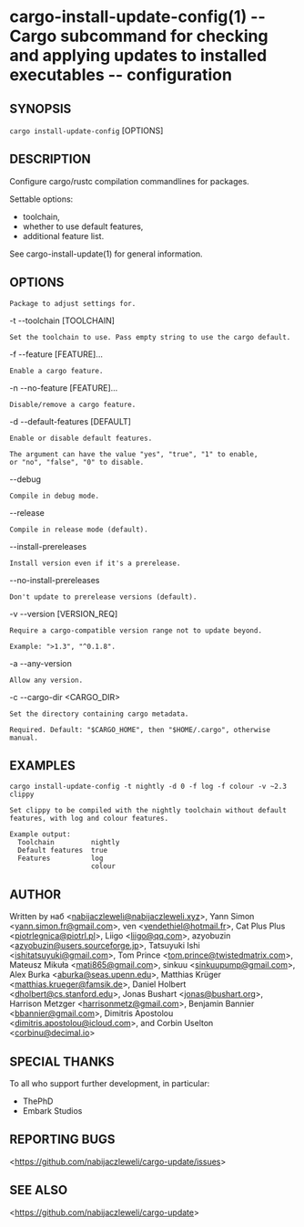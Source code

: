 cargo-install-update-config(1) -- Cargo subcommand for checking and applying updates to installed executables -- configuration
==============================================================================================================================

## SYNOPSIS

`cargo install-update-config` [OPTIONS] <PACKAGE>

## DESCRIPTION

Configure cargo/rustc compilation commandlines for packages.

Settable options:

  * toolchain,
  * whether to use default features,
  * additional feature list.

See cargo-install-update(1) for general information.

## OPTIONS

  <PACKAGE>

    Package to adjust settings for.

  -t --toolchain [TOOLCHAIN]

    Set the toolchain to use. Pass empty string to use the cargo default.

  -f --feature [FEATURE]...

    Enable a cargo feature.

  -n --no-feature [FEATURE]...

    Disable/remove a cargo feature.

  -d --default-features [DEFAULT]

    Enable or disable default features.

    The argument can have the value "yes", "true", "1" to enable,
    or "no", "false", "0" to disable.

  --debug

    Compile in debug mode.

  --release

    Compile in release mode (default).

  --install-prereleases

    Install version even if it's a prerelease.

  --no-install-prereleases

    Don't update to prerelease versions (default).

  -v --version [VERSION_REQ]

    Require a cargo-compatible version range not to update beyond.

    Example: ">1.3", "^0.1.8".

  -a --any-version

    Allow any version.

  -c --cargo-dir <CARGO_DIR>

    Set the directory containing cargo metadata.

    Required. Default: "$CARGO_HOME", then "$HOME/.cargo", otherwise manual.

## EXAMPLES

  `cargo install-update-config -t nightly -d 0 -f log -f colour -v ~2.3 clippy`

    Set clippy to be compiled with the nightly toolchain without default
    features, with log and colour features.

    Example output:
      Toolchain         nightly
      Default features  true
      Features          log
                        colour

## AUTHOR

Written by наб &lt;<nabijaczleweli@nabijaczleweli.xyz>&gt;,
           Yann Simon &lt;<yann.simon.fr@gmail.com>&gt;,
           ven &lt;<vendethiel@hotmail.fr>&gt;,
           Cat Plus Plus &lt;<piotrlegnica@piotrl.pl>&gt;,
           Liigo &lt;<liigo@qq.com>&gt;,
           azyobuzin &lt;<azyobuzin@users.sourceforge.jp>&gt;,
           Tatsuyuki Ishi &lt;<ishitatsuyuki@gmail.com>&gt;,
           Tom Prince &lt;<tom.prince@twistedmatrix.com>&gt;,
           Mateusz Mikuła &lt;<mati865@gmail.com>&gt;,
           sinkuu &lt;<sinkuupump@gmail.com>&gt;,
           Alex Burka &lt;<aburka@seas.upenn.edu>&gt;,
           Matthias Krüger &lt;<matthias.krueger@famsik.de>&gt;,
           Daniel Holbert &lt;<dholbert@cs.stanford.edu>&gt;,
           Jonas Bushart &lt;<jonas@bushart.org>&gt;,
           Harrison Metzger &lt;<harrisonmetz@gmail.com>&gt;,
           Benjamin Bannier &lt;<bbannier@gmail.com>&gt;,
           Dimitris Apostolou &lt;<dimitris.apostolou@icloud.com>&gt;,
       and Corbin Uselton &lt;<corbinu@decimal.io>&gt;

## SPECIAL THANKS

To all who support further development, in particular:

  * ThePhD
  * Embark Studios

## REPORTING BUGS

&lt;<https://github.com/nabijaczleweli/cargo-update/issues>&gt;

## SEE ALSO

&lt;<https://github.com/nabijaczleweli/cargo-update>&gt;
